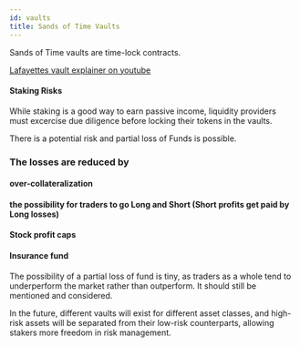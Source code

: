 ```yaml
---
id: vaults
title: Sands of Time Vaults
---
```


Sands of Time vaults are time-lock contracts.

[Lafayettes vault explainer on youtube](https://www.youtube.com/watch?v=6IYS21C5C3c&feature=youtu.be)


#### Staking Risks

While staking is a good way to earn passive income, liquidity providers must excercise due diligence before locking their tokens in the vaults.

There is a potential risk and partial loss of Funds is possible.

### The losses are reduced by 

#### over-collateralization
#### the possibility for traders to go Long and Short (Short profits get paid by Long losses)
#### Stock profit caps
#### Insurance fund


The possibility of a partial loss of fund is tiny, as traders as a whole tend to underperform the market rather than outperform. It should still be mentioned and considered.



In the future, different vaults will exist for different asset classes, and high-risk assets will be separated from their low-risk counterparts, allowing stakers more freedom in risk management. 
